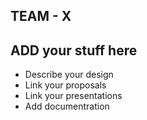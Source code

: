 ## TEAM - X

## ADD your stuff here

- Describe your design
- Link your proposals
- Link your presentations
- Add documentration